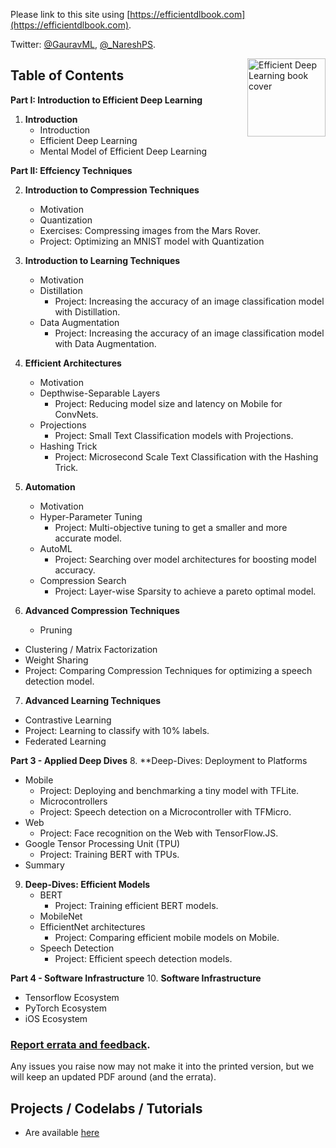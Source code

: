 
Please link to this site using [https://efficientdlbook.com](https://efficientdlbook.com).

Twitter: [@GauravML](https://twitter.com/GauravML), [@_NareshPS](https://twitter.com/_NareshPS).


<img src="static/images/book-cover.png" alt="Efficient Deep Learning book cover" 
  style="float:right;width:125px;">

##  Table of Contents

**Part I: Introduction to Efficient Deep Learning**  

1. **Introduction**
   - Introduction
   - Efficient Deep Learning
   - Mental Model of Efficient Deep Learning

**Part II: Effciency Techniques**

2. **Introduction to Compression Techniques**
   - Motivation
   - Quantization
   - Exercises: Compressing images from the Mars Rover.
   - Project: Optimizing an MNIST model with Quantization


3. **Introduction to Learning Techniques**
    - Motivation
    - Distillation
      - Project: Increasing the accuracy of an image classification model with Distillation.
    - Data Augmentation
      - Project: Increasing the accuracy of an image classification model with Data Augmentation.

4. **Efficient Architectures**
    - Motivation
    - Depthwise-Separable Layers
      - Project: Reducing model size and latency on Mobile for ConvNets.
    - Projections
      - Project: Small Text Classification models with Projections.
    - Hashing Trick
      - Project: Microsecond Scale Text Classification with the Hashing Trick.

5. **Automation**
   - Motivation
   - Hyper-Parameter Tuning
     - Project: Multi-objective tuning to get a smaller and more accurate model.
   - AutoML
     - Project: Searching over model architectures for boosting model accuracy.
   - Compression Search
     - Project: Layer-wise Sparsity to achieve a pareto optimal model. 

6. **Advanced Compression Techniques**
   - Pruning
  - Clustering / Matrix Factorization
  - Weight Sharing
  - Project: Comparing Compression Techniques for optimizing a speech detection model.


7. **Advanced Learning Techniques**
  - Contrastive Learning
  - Project: Learning to classify with 10% labels.
  - Federated Learning

**Part 3 - Applied Deep Dives**
8. **Deep-Dives: Deployment to Platforms 
   - Mobile
     - Project: Deploying and benchmarking a tiny model with TFLite.
     - Microcontrollers
     - Project: Speech detection on a Microcontroller with TFMicro.
   - Web
     - Project: Face recognition on the Web with TensorFlow.JS.
   - Google Tensor Processing Unit (TPU)
     - Project: Training BERT with TPUs.
   - Summary

9. **Deep-Dives: Efficient Models**
    - BERT
      - Project: Training efficient BERT models.
    - MobileNet
    - EfficientNet architectures
      - Project: Comparing efficient mobile models on Mobile.
    - Speech Detection
      - Project: Efficient speech detection models.

**Part 4 - Software Infrastructure**
10.   **Software Infrastructure**
   - Tensorflow Ecosystem
   - PyTorch Ecosystem
   - iOS Ecosystem


### [Report errata and feedback](https://github.com/EfficientDL/book/issues).

Any issues you raise now may not make it into the printed version, but we will keep an updated PDF around (and the errata).


## Projects / Codelabs / Tutorials

- Are available [here](http://TODO.com) 